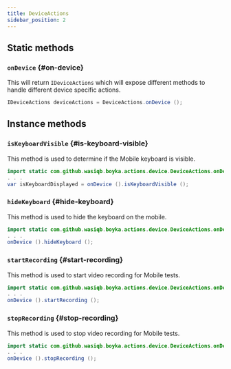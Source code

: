 ```yaml
---
title: DeviceActions
sidebar_position: 2
---
```


## Static methods

### `onDevice` {#on-device}

This will return `IDeviceActions` which will expose different methods to handle different device specific actions.

```java
IDeviceActions deviceActions = DeviceActions.onDevice ();
```

## Instance methods

### `isKeyboardVisible` {#is-keyboard-visible}

This method is used to determine if the Mobile keyboard is visible.

```java
import static com.github.wasiqb.boyka.actions.device.DeviceActions.onDevice;
. . .
var isKeyboardDisplayed = onDevice ().isKeyboardVisible ();
```

### `hideKeyboard` {#hide-keyboard}

This method is used to hide the keyboard on the mobile.

```java
import static com.github.wasiqb.boyka.actions.device.DeviceActions.onDevice;
. . .
onDevice ().hideKeyboard ();
```

### `startRecording` {#start-recording}

This method is used to start video recording for Mobile tests.

```java
import static com.github.wasiqb.boyka.actions.device.DeviceActions.onDevice;
. . .
onDevice ().startRecording ();
```

### `stopRecording` {#stop-recording}

This method is used to stop video recording for Mobile tests.

```java
import static com.github.wasiqb.boyka.actions.device.DeviceActions.onDevice;
. . .
onDevice ().stopRecording ();
```
